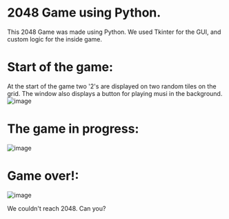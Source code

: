 # 2048 Game using Python.

This 2048 Game was made using Python. We used Tkinter for the GUI, and custom logic for the inside game.

# Start of the game:
At the start of the game two '2's are displayed on two random tiles on the grid. The window also displays a button for playing musi in the background.
![image](https://github.com/Dhairya004/A3-Team-4-Python-Mini-Project-2048-Game/assets/84791206/8eeaa2ef-1a32-4ab9-91a3-37e913d4933a)

# The game in progress:
![image](https://github.com/Dhairya004/A3-Team-4-Python-Mini-Project-2048-Game/assets/84791206/6ad49d57-bc6b-4d16-9914-33d9b69f461d)

# Game over!:
![image](https://github.com/Dhairya004/A3-Team-4-Python-Mini-Project-2048-Game/assets/84791206/6b15e3b2-8e67-4c73-97b9-e6e67b8dac6f)

We couldn't reach 2048. Can you?
